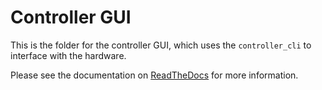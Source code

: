 # Controller GUI

This is the folder for the controller GUI,
which uses the `controller_cli` to interface with the hardware.

Please see the documentation on
[ReadTheDocs](https://digoutbox.readthedocs.io/)
for more information.
